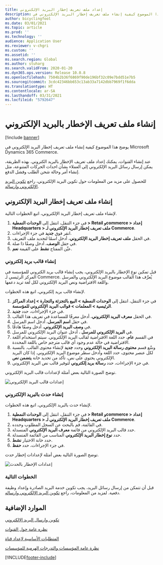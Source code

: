 ```yaml
---
title: إعداد ملف تعريف إخطار البريد الإلكتروني
description: يوضح هذا الموضوع كيفية إنشاء ملف تعريف إخطار البريد الإلكتروني في Microsoft Dynamics 365 Commerce.
author: bicyclingfool
ms.date: 03/01/2021
ms.topic: article
ms.prod: ''
ms.technology: ''
audience: Application User
ms.reviewer: v-chgri
ms.custom: ''
ms.assetid: ''
ms.search.region: Global
ms.author: stuharg
ms.search.validFrom: 2020-01-20
ms.dyn365.ops.version: Release 10.0.8
ms.openlocfilehash: 7504b2b36f6869f90de196bf32c09e7bdd51e7b5
ms.sourcegitcommit: 3cdc42346bb653c13ab33a7142dbb7969f1f6dda
ms.translationtype: HT
ms.contentlocale: ar-SA
ms.lasthandoff: 03/31/2021
ms.locfileid: "5792647"
---
```

# <a name="set-up-an-email-notification-profile"></a>إنشاء ملف تعريف الإخطار بالبريد الإلكتروني

[!include [banner](includes/banner.md)]

يوضح هذا الموضوع كيفية إنشاء ملف تعريف إخطار البريد الإلكتروني في Microsoft Dynamics 365 Commerce.

عند إنشاء القنوات، يمكنك إعداد ملف تعريف الإخطار بالبريد الكتروني. بهذه الطريقة، يمكن إرسال رسائل البريد الإلكتروني إلى العملاء بشأن احداث الحركات المتنوعة، مثل إنشاء أمر وحالة شحن الطلب وفشل الدفع.

للحصول على مزيد من المعلومات حول تكوين البريد الإلكتروني، راجع [تكوين البريد الإلكتروني وإرساله](../fin-ops-core/fin-ops/organization-administration/configure-email.md?toc=/dynamics365/commerce/toc.json).

## <a name="create-an-email-notification-profile"></a>إنشاء ملف تعريف إخطار البريد الإلكتروني

لإنشاء ملف تعريف إخطار البريد الإلكتروني، اتبع الخطوات التالية.

1. في جزء التنقل، انتقل إلى **الوحدات النمطية \> Retail وcommerce \> إعداد Headquarters \> ملف تعريف إخطار البريد الإلكتروني لـ Commerce**‬.
1. انقر فوق **جديد** في جزء الإجراءات.
1. في الحقل **ملف تعريف إخطار البريد الإلكتروني**، أدخل اسمًا لتحديد ملف التعريف.
1. في حقل **الوصف**، أدخل وصفًا ذا صلة.
1. عيِّن المفتاح **نشط** على القيمة **نعم**.

### <a name="create-an-email-template"></a>إنشاء قالب بريد إلكتروني

قبل تمكين نوع الإخطار بالبريد الإلكتروني، يجب إنشاء قالب بريد الكتروني للمؤسسة في المركز الرئيسي لـ Commerce. يُعرِّف هذا القالب موضوع البريد الإلكتروني والمرسل واللغة الافتراضية ونص البريد الإلكتروني لكل لغة تريد دعمها.

لإنشاء قالب بريد إلكتروني، اتبع هذه الخطوات.

1. في جزء التنقل، انتقل إلى **الوحدات النمطية \> البيع بالتجزئة والتجارة \> إعداد المراكز الرئيسية \> المعلمات \> قوالب البريد الإلكتروني للمؤسسة**.
1. في جزء الإجراءات، حدد **جديد**.
1. في الحقل **معرف البريد الإلكتروني**، أدخل معرفًا للمساعدة في تعريف هذا القالب.
1. في حقل **اسم المرسل**، أدخل اسم المرسل‏‎.
1. في **وصف البريد الإلكتروني**، أدخل وصفًا هادفًا.
1. في **‏‫البريد الإلكتروني للمرسل‬** ، أدخل عنوان البريد الإلكتروني للمرسل.
1. في القسم **عام**، حدد اللغة الافتراضية لقالب البريد الإلكتروني. سيتم استخدام اللغة الافتراضية في حالة عدم وجود أي قالب مترجم خاص باللغة المحددة.
1. وسَّع قسم **محتوى رسالة البريد الإلكتروني** وحدد **جديد** لإنشاء محتوى القالب. بالنسبة لكل عنصر محتوى، حدد اللغة وأدخل سطر موضوع البريد الإلكتروني. إذا كان البريد الإلكتروني يحتوي على نص، تأكد من تحديد خانة **‏‫يتضمن نص‬**.
1. في جزء الإجراءات، حدد **رسالة بريد إلكتروني** لتوفير قالب نص البريد الإلكتروني.

توضح الصورة التالية بعض أمثلة لإعدادات قالب البريد الإلكتروني.

![إعدادات قالب البريد الإلكتروني](media/email-template.png)

### <a name="create-an-email-event"></a>إنشاء حدث بالبريد الإلكتروني

لإنشاء حدث بالبريد الإلكتروني، اتبع هذه الخطوات.

1. في جزء التنقل، انتقل إلى **الوحدات النمطية \> Retail وcommerce \> إعداد Headquarters \> ملف تعريف إخطار البريد الإلكتروني لـ Commerce**‬.
1. في القائمة، قم بالبحث عن السجل المطلوب وحدده. 
1. حدد قالب البريد الإلكتروني من قائمة **معرف البريد الإلكتروني** المنسدلة.
1. حدد **نوع إخطار البريد الإلكتروني** المناسب من القائمة المنسدلة.
1. حدد خانة الاختيار **نشط**.
1. في جزء الإجراءات، حدد **حفظ**.

توضح الصورة التالية بعض أمثلة لإعدادات إخطار حدث.

![إعدادات الإخطار بالحدث](media/email-notification-profile.png)

### <a name="next-steps"></a>الخطوات التالية

قبل أن تتمكن من إرسال رسائل البريد، يجب تكوين خدمة البريد الصادرة وإعداد وظيفة دفعية. لمزيد من المعلومات، راجع [تكوين البريد الإلكتروني وإرساله](../fin-ops-core/fin-ops/organization-administration/configure-email.md?toc=/dynamics365/commerce/toc.json).


## <a name="additional-resources"></a>الموارد الإضافية

[تكوين وإرسال البريد الإلكتروني](../fin-ops-core/fin-ops/organization-administration/configure-email.md?toc=/dynamics365/commerce/toc.json)

[نظره عامة حول القنوات](channels-overview.md)

[المتطلبات الأساسية‬ لإعداد قناة](channels-prerequisites.md)

[نظرة عامة المؤسسات والتدرجات الهرمية للمؤسسات](../fin-ops-core/fin-ops/organization-administration/organizations-organizational-hierarchies.md?toc=/dynamics365/commerce/toc.json)


[!INCLUDE[footer-include](../includes/footer-banner.md)]
